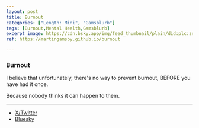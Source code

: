 ```yaml
---
layout: post
title: Burnout
categories: ["Length: Mini", "Gamsblurb"]
tags: [Burnout,Mental Health,Gamsblurb]
excerpt_image: https://cdn.bsky.app/img/feed_thumbnail/plain/did:plc:znjtzynoesvt266ojgsttrw3/bafkreigdsmksbov4fe2uzhokrduzddtriq4vqltpwifas3oery7xlw2suy@jpeg
ref: https://martingamsby.github.io/burnout

---
```


### **Burnout**

I believe that unfortunately, there's no way to prevent burnout, BEFORE you have had it once.

Because nobody thinks it can happen to them.

---

- [X/Twitter](https://x.com/MartinGamsby_EN/status/1834315300793205000)
- [Bluesky](https://bsky.app/profile/martingamsby.bsky.social/post/3l744beyxku2x)

